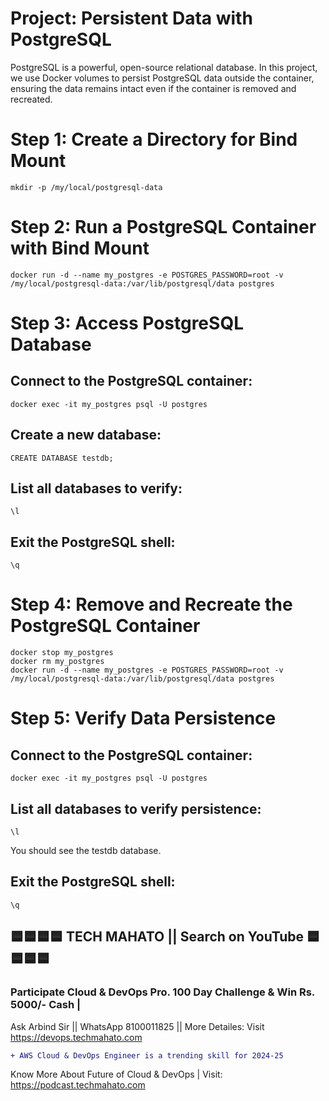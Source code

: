 # Project: Persistent Data with PostgreSQL
PostgreSQL is a powerful, open-source relational database. In this project, we use Docker volumes to persist PostgreSQL data outside the container, ensuring the data remains intact even if the container is removed and recreated.

# Step 1: Create a Directory for Bind Mount
    mkdir -p /my/local/postgresql-data

# Step 2: Run a PostgreSQL Container with Bind Mount
    docker run -d --name my_postgres -e POSTGRES_PASSWORD=root -v /my/local/postgresql-data:/var/lib/postgresql/data postgres

# Step 3: Access PostgreSQL Database
## Connect to the PostgreSQL container:
    docker exec -it my_postgres psql -U postgres

## Create a new database:
    CREATE DATABASE testdb;

## List all databases to verify:
    \l

## Exit the PostgreSQL shell:
    \q

# Step 4: Remove and Recreate the PostgreSQL Container
    docker stop my_postgres
    docker rm my_postgres
    docker run -d --name my_postgres -e POSTGRES_PASSWORD=root -v /my/local/postgresql-data:/var/lib/postgresql/data postgres

# Step 5: Verify Data Persistence
## Connect to the PostgreSQL container:
    docker exec -it my_postgres psql -U postgres

## List all databases to verify persistence:
    \l

You should see the testdb database.

## Exit the PostgreSQL shell:
    \q


## 🟦🟦🟦🟦 TECH MAHATO || Search on YouTube 🟦🟦🟦🟦
### Participate Cloud & DevOps Pro. 100 Day Challenge & Win Rs. 5000/- Cash |
Ask Arbind Sir || WhatsApp 8100011825 || More Detailes: Visit https://devops.techmahato.com


```diff
+ AWS Cloud & DevOps Engineer is a trending skill for 2024-25 
```
Know More About Future of Cloud & DevOps | Visit: https://podcast.techmahato.com